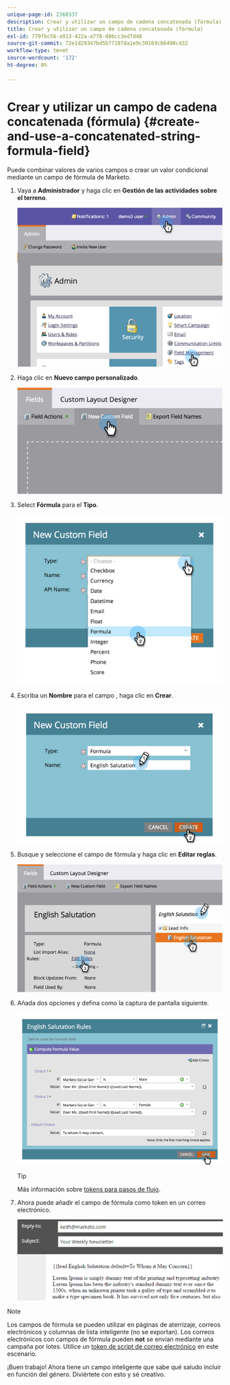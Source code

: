 ```yaml
---
unique-page-id: 2360337
description: Crear y utilizar un campo de cadena concatenada (fórmula) - Marketo Docs - Documentación del producto
title: Crear y utilizar un campo de cadena concatenada (fórmula)
exl-id: 779fbc56-a913-422a-a778-d86cc3ed7d48
source-git-commit: 72e1d29347bd5b77107da1e9c30169cb6490c432
workflow-type: tm+mt
source-wordcount: '172'
ht-degree: 0%

---
```


# Crear y utilizar un campo de cadena concatenada (fórmula) {#create-and-use-a-concatenated-string-formula-field}

Puede combinar valores de varios campos o crear un valor condicional mediante un campo de fórmula de Marketo.

1. Vaya a **Administrador** y haga clic en **Gestión de las actividades sobre el terreno**.

   ![](assets/image2014-9-19-9-3a44-3a58.png)

1. Haga clic en **Nuevo campo personalizado**.

   ![](assets/image2014-9-19-9-3a45-3a8.png)

1. Select **Fórmula** para el **Tipo**.

   ![](assets/image2014-9-19-9-3a45-3a17.png)

1. Escriba un **Nombre** para el campo , haga clic en **Crear**.

   ![](assets/image2014-9-19-9-3a46-3a0.png)

1. Busque y seleccione el campo de fórmula y haga clic en **Editar reglas**.

   ![](assets/image2014-9-19-9-3a46-3a13.png)

1. Añada dos opciones y defina como la captura de pantalla siguiente.

   ![](assets/image2014-9-19-9-3a46-3a25.png)

   >[!TIP]
   >
   >Más información sobre [tokens para pasos de flujo](/help/marketo/product-docs/core-marketo-concepts/smart-campaigns/flow-actions/use-tokens-in-flow-steps.md).

1. Ahora puede añadir el campo de fórmula como token en un correo electrónico.

   ![](assets/seven.png)

>[!NOTE]
>
>Los campos de fórmula se pueden utilizar en páginas de aterrizaje, correos electrónicos y columnas de lista inteligente (no se exportan). Los correos electrónicos con campos de fórmula pueden **not** se envían mediante una campaña por lotes. Utilice un [token de script de correo electrónico](/help/marketo/product-docs/email-marketing/general/using-tokens/create-an-email-script-token.md) en este escenario.

¡Buen trabajo! Ahora tiene un campo inteligente que sabe qué saludo incluir en función del género. Diviértete con esto y sé creativo.
